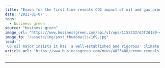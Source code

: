 ```yaml
---
title: "Exxon for the first time reveals CO2 impact of oil and gas products"
date: "2021-01-07"
tags: 
  - business green
source: "business green"
image_url: "https://www.businessgreen.com/api/v1/wps/1152232/d3f2d180-487f-4b2f-9f13-777f262936a2/3/exxon-iStock-458984107-185x114.jpg"
image_fp: "/assets/img/post_thumbnails/169.jpg"
lead: "
 US oil major insists it has 'a well-established and rigorous' climate risk oversight process in place ..."
article_url: "https://www.businessgreen.com/news/4025488/exxon-reveals-co2-impact-oil-gas-products"
---
```


---
